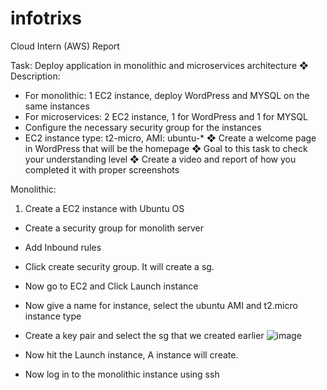 # infotrixs
Cloud Intern (AWS) Report

Task: Deploy application in monolithic and microservices architecture
❖ Description:
- For monolithic: 1 EC2 instance, deploy WordPress and MYSQL on the same instances
- For microservices: 2 EC2 instance, 1 for WordPress and 1 for MYSQL
- Configure the necessary security group for the instances
- EC2 instance type: t2-micro, AMI: ubuntu-*
❖ Create a welcome page in WordPress that will be the homepage
❖ Goal to this task to check your understanding level
❖ Create a video and report of how you completed it with proper screenshots

Monolithic: 
1.	Create a EC2 instance with Ubuntu OS
-	Create a security group for monolith server   
-	Add Inbound rules 
 

-	Click create security group. It will create a sg.

-	Now go to EC2 and Click Launch instance 
 
-	Now give a name for instance, select the ubuntu AMI and t2.micro instance type 
 
-	Create a key pair and select the sg that we created earlier
  ![image](https://github.com/saivamsipranay/infotrixs/assets/123617597/d3d48429-6571-40b1-bbbb-f19cec06d53f)

 
-	Now hit the Launch instance, A instance will create.
 
-	Now log in to the monolithic instance using ssh
 

